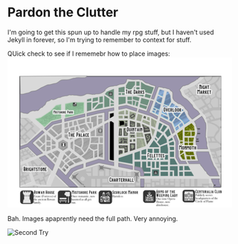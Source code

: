 # Pardon the Clutter
I'm going to get this spun up to handle my rpg stuff, but I haven't used Jekyll in forever, so I'm trying to remember to context for stuff.

QUick check to see if I rememebr how to place images:
![alt text](/assets/6towers01.png "6 Towers Map")

Bah.  Images apaprently need the full path.  Very annoying.

![Second Try](https://rdonoghue.github.io/blades-secret-smugglers/assets/6towers01.png "6 Towers map")

